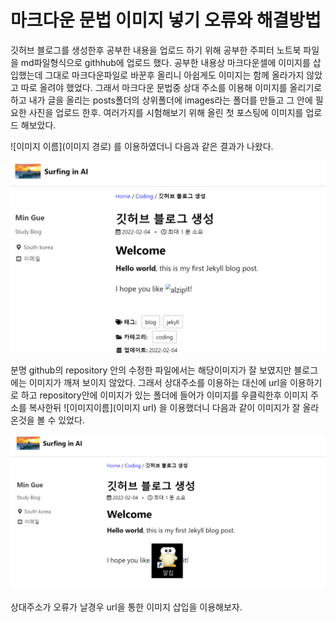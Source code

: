 # 마크다운 문법 이미지 넣기 오류와 해결방법

깃허브 블로그를 생성한후 공부한 내용을 업로드 하기 위해 공부한 주피터 노트북 파일을 md파일형식으로 githhub에 업로드 했다. 공부한 내용상 마크다운셀에 이미지를 삽입했는데 그대로 마크다운파일로 바꾼후 올리니 아쉽게도 이미지는 함께 올라가지 않았고 따로 올려야 했었다.
그래서 마크다운 문법중 상대 주소를 이용해 이미지를 올리기로 하고 내가 글을 올리는 posts폴더의 상위폴더에 images라는 폴더를 만들고 그 안에 필요한 사진을 업로드 한후. 여러가지를 시험해보기 위해 올린 첫 포스팅에 이미지를 업로드 해보았다. 

![이미지 이름](이미지 경로) 를 이용하였더니 다음과 같은 결과가 나왔다.

![오류](https://github.com/skkumin/skkumin.github.io/blob/master/images/2022-02-05-markdown/%EB%B3%80%EA%B2%BDx.png?raw=true)

분명 github의 repository 안의 수정한 파일에서는 해당이미지가 잘 보였지만 블로그에는 이미지가 깨져 보이지 않았다. 그래서 상대주소를 이용하는 대신에 url을 이용하기로 하고 repository안에 이미지가 있는 폴더에 들어가 이미지를 우클릭한후 이미지 주소를 복사한뒤
![이미지이름](이미지 url) 을 이용했더니 다음과 같이 이미지가 잘 올라온것을 볼 수 있었다.

![성공](https://github.com/skkumin/skkumin.github.io/blob/master/images/2022-02-05-markdown/%EB%B3%80%EA%B2%BDo.png?raw=true)

상대주소가 오류가 날경우 url을 통한 이미지 삽입을 이용해보자.
